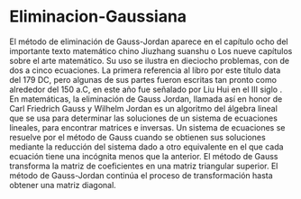 # Eliminacion-Gaussiana
El método de eliminación de Gauss-Jordan aparece en el capítulo ocho del importante texto matemático chino Jiuzhang suanshu o Los nueve capítulos sobre el arte matemático. Su uso se ilustra en dieciocho problemas, con de dos a cinco ecuaciones. La primera referencia al libro por este título data del 179 DC, pero algunas de sus partes fueron escritas tan pronto como alrededor del 150 a.C, en este año fue señalado por Liu Hui en el III siglo .
En matemáticas, la eliminación de Gauss Jordan, llamada así en honor de Carl Friedrich Gauss y Wilhelm Jordan es un algoritmo del álgebra lineal que se usa para determinar las soluciones de un sistema de ecuaciones lineales, para encontrar matrices e inversas. Un sistema de ecuaciones se resuelve por el método de Gauss cuando se obtienen sus soluciones mediante la reducción del sistema dado a otro equivalente en el que cada ecuación tiene una incógnita menos que la anterior. El método de Gauss transforma la matriz de coeficientes en una matriz triangular superior. El método de Gauss-Jordan continúa el proceso de transformación hasta obtener una matriz diagonal.

